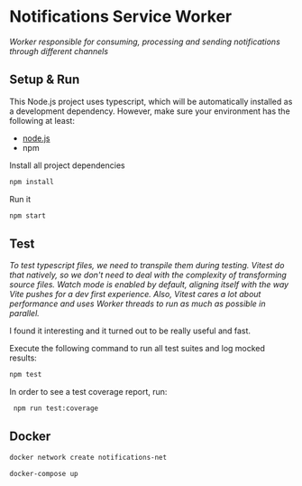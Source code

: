 ﻿# Notifications Service Worker

  *Worker responsible for consuming, processing and sending notifications through different channels*

## Setup & Run

This Node.js project uses typescript, which will be automatically installed as a development dependency. However, make sure your environment has the following at least:
- [node.js](https://nodejs.org/en/download/)
- npm

Install all project dependencies

```bash
npm install
```
Run it 

```bash
npm start
```

## Test

*To test typescript files, we need to transpile them during testing. Vitest do that natively, so we don't need to deal with the complexity of transforming source files. Watch mode is enabled by default, aligning itself with the way Vite pushes for a dev first experience. Also, Vitest cares a lot about performance and uses Worker threads to run as much as possible in parallel.*

I found it interesting and it turned out to be really useful and fast.


Execute the following command to run all test suites and log mocked results:

```bash
npm test
```

In order to see a test coverage report, run:

```bash
 npm run test:coverage
```

## Docker

```bash
docker network create notifications-net
```

```bash
docker-compose up
```